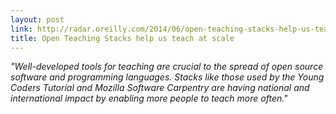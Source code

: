 ```yaml
---
layout: post
link: http://radar.oreilly.com/2014/06/open-teaching-stacks-help-us-teach-at-scale.html
title: Open Teaching Stacks help us teach at scale
---
```


*"Well-developed tools for teaching are crucial to the spread of open source software and programming languages. Stacks like those used by the Young Coders Tutorial and Mozilla Software Carpentry are having national and international impact by enabling more people to teach more often."*
